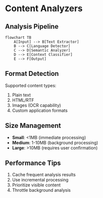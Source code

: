 # Content Analyzers

## Analysis Pipeline
```mermaid
flowchart TB
    A[Input] --> B[Text Extractor]
    B --> C[Language Detector]
    C --> D[Semantic Analyzer]
    D --> E[Context Classifier]
    E --> F[Output]
```

## Format Detection
Supported content types:
1. Plain text
2. HTML/RTF
3. Images (OCR capability)
4. Custom application formats

## Size Management
- **Small**: <1MB (immediate processing)
- **Medium**: 1-10MB (background processing)
- **Large**: >10MB (requires user confirmation)

## Performance Tips
1. Cache frequent analysis results
2. Use incremental processing
3. Prioritize visible content
4. Throttle background analysis